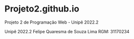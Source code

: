 # Projeto2.github.io
Projeto 2 de Programação Web - Unipê 2022.2

Unipê 2022.2
Felipe Quaresma de Souza Lima
RGM: 31170234
